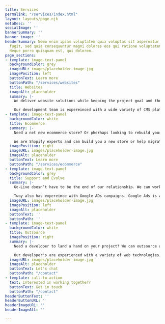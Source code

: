 ```yaml
---
title: Services
permalink: "/services/index.html"
layout: layouts/page.njk
metaDesc: ''
socialImage: ''
bannerSummary: ''
banner_image: ''
headerSummary: Nemo enim ipsam voluptatem quia voluptas sit aspernatur aut odit aut
  fugit, sed quia consequuntur magni dolores eos qui ratione voluptatem sequi nesciunt.
  Neque porro quisquam est, qui dolorem.
page_sections:
- template: image-text-panel
  backgroundColor: grey
  imageURL: images/placeholder-image.jpg
  imagePosition: left
  buttonText: Learn more
  buttonPath: "/services/websites"
  title: Websites
  imageAlt: placeholder
  summary: |-
    We deliver website solutions while keeping the project goal and the user expereince forefront. Picking the right technology stack and creating intuitive interfaces are of the utmost importance to us.

    Our development team is expereinced with a wide variety of CMS platforms and take a right-tool-for-the-job approach. Our websites are optimized for page load speed, follow best practices and achieve pefect technical SEO scores in Google Lighthouse.
- template: image-text-panel
  backgroundColor: white
  title: Ecommerce
  summary: |-
    Need a net new ecommerce store? Or pherhaps looking to rebuild your dated storefront?

    We are Shopify experts and can build you a new store or help migrate you over to Shopify.
  imagePosition: right
  imageURL: images/placeholder-image.jpg
  imageAlt: placeholder
  buttonText: Learn more
  buttonPath: "/services/ecommerce"
- template: image-text-panel
  backgroundColor: grey
  title: Support and Evolve
  summary: |-
    Go-Live doesn’t have to be the end of our relationship. We can work with you to implement and review Google Analytics, Google Ads (Search Engine Ads) and help with other changes or omptimizations.

    Tway also has expereince with Google ADs campaigns. Google Ads is a PPC (pay-per-click) service that can help your busniess convert, weather that means generate leads or sales conversions.
  imageURL: images/placeholder-image.jpg
  imagePosition: left
  imageAlt: placeholder
  buttonText: ''
  buttonPath: ''
- template: image-text-panel
  backgroundColor: white
  title: Outsource
  imagePosition: right
  summary: |-
    Need a developer to land a hand on your project? We can outsource a developer to assist on your project.

    Our developer's are experienced with a variety of web technologies, including ReactJS, Typescript, SASS, SharePoint Development and more. Inquire with us to see how we can help!
  imageURL: images/placeholder-image.jpg
  imageAlt: placeholder
  buttonText: Let's chat
  buttonPath: "/contact"
- template: call-to-action
  text: Interested in working together?
  buttonText: Get in touch
  buttonPath: "/contact"
headerButtonText: ''
headerButtonURL: ''
headerImageURL: ''
headerImageAlt: ''

---
```

